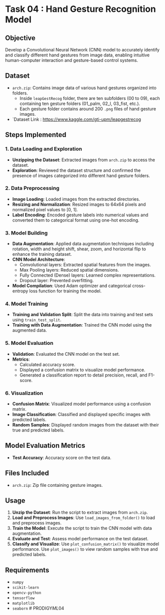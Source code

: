# Task 04 : Hand Gesture Recognition Model

## Objective
Develop a Convolutional Neural Network (CNN) model to accurately identify and classify different hand gestures from image data, enabling intuitive human-computer interaction and gesture-based control systems.

## Dataset
- `arch.zip`: Contains image data of various hand gestures organized into folders.
  - Inside `leapGestRecog` folder, there are ten subfolders (00 to 09), each containing ten gesture folders (01_palm, 02_l, 03_fist, etc.).
  - Each gesture folder contains around 200 `.png` files of hand gesture images.
- `Dataset Link : https://www.kaggle.com/gti-upm/leapgestrecog

## Steps Implemented

### 1. Data Loading and Exploration
- **Unzipping the Dataset**: Extracted images from `arch.zip` to access the dataset.
- **Exploration**: Reviewed the dataset structure and confirmed the presence of images categorized into different hand gesture folders.

### 2. Data Preprocessing
- **Image Loading**: Loaded images from the extracted directories.
- **Resizing and Normalization**: Resized images to 64x64 pixels and normalized pixel values to [0, 1].
- **Label Encoding**: Encoded gesture labels into numerical values and converted them to categorical format using one-hot encoding.

### 3. Model Building
- **Data Augmentation**: Applied data augmentation techniques including rotation, width and height shift, shear, zoom, and horizontal flip to enhance the training dataset.
- **CNN Model Architecture**:
  - Convolutional layers: Extracted spatial features from the images.
  - Max Pooling layers: Reduced spatial dimensions.
  - Fully Connected (Dense) layers: Learned complex representations.
  - Dropout layer: Prevented overfitting.
- **Model Compilation**: Used Adam optimizer and categorical cross-entropy loss function for training the model.

### 4. Model Training
- **Training and Validation Split**: Split the data into training and test sets using `train_test_split`.
- **Training with Data Augmentation**: Trained the CNN model using the augmented data.

### 5. Model Evaluation
- **Validation**: Evaluated the CNN model on the test set.
- **Metrics**:
  - Calculated accuracy score.
  - Displayed a confusion matrix to visualize model performance.
  - Generated a classification report to detail precision, recall, and F1-score.

### 6. Visualization
- **Confusion Matrix**: Visualized model performance using a confusion matrix.
- **Image Classification**: Classified and displayed specific images with predicted labels.
- **Random Samples**: Displayed random images from the dataset with their true and predicted labels.

## Model Evaluation Metrics
- **Test Accuracy**: Accuracy score on the test data.

## Files Included
- `arch.zip`: Zip file containing gesture images.

## Usage
1. **Unzip the Dataset**: Run the script to extract images from `arch.zip`.
2. **Load and Preprocess Images**: Use `load_images_from_folder()` to load and preprocess images.
3. **Train the Model**: Execute the script to train the CNN model with data augmentation.
4. **Evaluate and Test**: Assess model performance on the test dataset.
5. **Classify and Visualize**: Use `plot_confusion_matrix()` to visualize model performance. Use `plot_images()` to view random samples with true and predicted labels.

## Requirements
- `numpy`
- `scikit-learn`
- `opencv-python`
- `tensorflow`
- `matplotlib`
- `seaborn`
#   P R O D I G Y _ M L _ 0 4 
 
 
